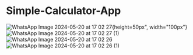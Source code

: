 # Simple-Calculator-App
![WhatsApp Image 2024-05-20 at 17 02 27](https://github.com/Shivam9456Singh/Simple-Calculator-App/assets/113454708/db86c871-2d28-4000-8509-52b56e832dfa){height=50px", width="100px"}
![WhatsApp Image 2024-05-20 at 17 02 27 (1)](https://github.com/Shivam9456Singh/Simple-Calculator-App/assets/113454708/1e35c909-1da1-4d29-8d58-2ee671791a28)
![WhatsApp Image 2024-05-20 at 17 02 26](https://github.com/Shivam9456Singh/Simple-Calculator-App/assets/113454708/75886418-e798-4985-b50d-d097353f4d47)
![WhatsApp Image 2024-05-20 at 17 02 26 (1)](https://github.com/Shivam9456Singh/Simple-Calculator-App/assets/113454708/975c423e-4a34-495b-8a55-39504ffd0921)
